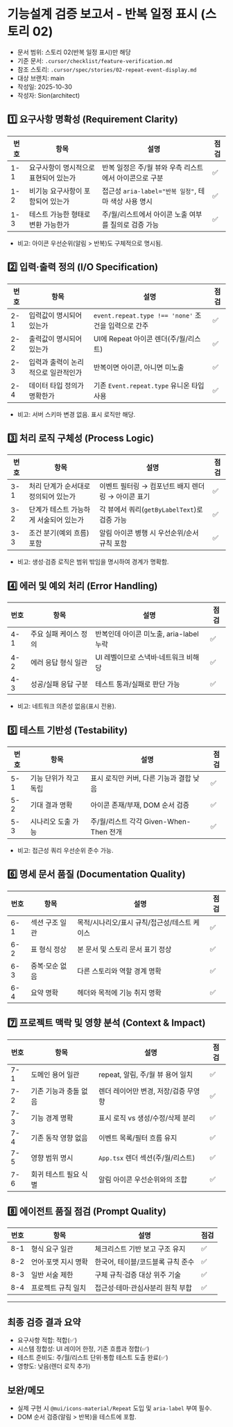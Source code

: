 # 기능설계 검증 보고서 - 반복 일정 표시 (스토리 02)

- 문서 범위: 스토리 02(반복 일정 표시)만 해당
- 기준 문서: `.cursor/checklist/feature-verification.md`
- 참조 스토리: `.cursor/spec/stories/02-repeat-event-display.md`
- 대상 브랜치: main
- 작성일: 2025-10-30
- 작성자: Sion(architect)

## 1️⃣ 요구사항 명확성 (Requirement Clarity)
| 번호 | 항목 | 설명 | 점검 |
|------|------|------|------|
| 1-1 | 요구사항이 명시적으로 표현되어 있는가 | 반복 일정은 주/월 뷰와 우측 리스트에서 아이콘으로 구분 | ✅ |
| 1-2 | 비기능 요구사항이 포함되어 있는가 | 접근성 `aria-label="반복 일정"`, 테마 색상 사용 명시 | ✅ |
| 1-3 | 테스트 가능한 형태로 변환 가능한가 | 주/월/리스트에서 아이콘 노출 여부를 질의로 검증 가능 | ✅ |

- 비고: 아이콘 우선순위(알림 > 반복)도 구체적으로 명시됨.

## 2️⃣ 입력·출력 정의 (I/O Specification)
| 번호 | 항목 | 설명 | 점검 |
|------|------|------|------|
| 2-1 | 입력값이 명시되어 있는가 | `event.repeat.type !== 'none'` 조건을 입력으로 간주 | ✅ |
| 2-2 | 출력값이 명시되어 있는가 | UI에 Repeat 아이콘 렌더(주/월/리스트) | ✅ |
| 2-3 | 입력과 출력이 논리적으로 일관적인가 | 반복이면 아이콘, 아니면 미노출 | ✅ |
| 2-4 | 데이터 타입 정의가 명확한가 | 기존 `Event.repeat.type` 유니온 타입 사용 | ✅ |

- 비고: 서버 스키마 변경 없음. 표시 로직만 해당.

## 3️⃣ 처리 로직 구체성 (Process Logic)
| 번호 | 항목 | 설명 | 점검 |
|------|------|------|------|
| 3-1 | 처리 단계가 순서대로 정의되어 있는가 | 이벤트 필터링 → 컴포넌트 배지 렌더링 → 아이콘 표기 | ✅ |
| 3-2 | 단계가 테스트 가능하게 서술되어 있는가 | 각 뷰에서 쿼리(`getByLabelText`)로 검증 가능 | ✅ |
| 3-3 | 조건 분기(예외 흐름) 포함 | 알림 아이콘 병행 시 우선순위/순서 규칙 포함 | ✅ |

- 비고: 생성·검증 로직은 범위 밖임을 명시하여 경계가 명확함.

## 4️⃣ 에러 및 예외 처리 (Error Handling)
| 번호 | 항목 | 설명 | 점검 |
|------|------|------|------|
| 4-1 | 주요 실패 케이스 정의 | 반복인데 아이콘 미노출, aria-label 누락 | ✅ |
| 4-2 | 에러 응답 형식 일관 | UI 레벨이므로 스낵바·네트워크 비해당 | ✅ |
| 4-3 | 성공/실패 응답 구분 | 테스트 통과/실패로 판단 가능 | ✅ |

- 비고: 네트워크 의존성 없음(표시 전용).

## 5️⃣ 테스트 기반성 (Testability)
| 번호 | 항목 | 설명 | 점검 |
|------|------|------|------|
| 5-1 | 기능 단위가 작고 독립 | 표시 로직만 커버, 다른 기능과 결합 낮음 | ✅ |
| 5-2 | 기대 결과 명확 | 아이콘 존재/부재, DOM 순서 검증 | ✅ |
| 5-3 | 시나리오 도출 가능 | 주/월/리스트 각각 Given-When-Then 전개 | ✅ |

- 비고: 접근성 쿼리 우선순위 준수 가능.

## 6️⃣ 명세 문서 품질 (Documentation Quality)
| 번호 | 항목 | 설명 | 점검 |
|------|------|------|------|
| 6-1 | 섹션 구조 일관 | 목적/시나리오/표시 규칙/접근성/테스트 케이스 | ✅ |
| 6-2 | 표 형식 정상 | 본 문서 및 스토리 문서 표기 정상 | ✅ |
| 6-3 | 중복·모순 없음 | 다른 스토리와 역할 경계 명확 | ✅ |
| 6-4 | 요약 명확 | 헤더와 목적에 기능 취지 명확 | ✅ |

## 7️⃣ 프로젝트 맥락 및 영향 분석 (Context & Impact)
| 번호 | 항목 | 설명 | 점검 |
|------|------|------|------|
| 7-1 | 도메인 용어 일관 | repeat, 알림, 주/월 뷰 용어 일치 | ✅ |
| 7-2 | 기존 기능과 충돌 없음 | 렌더 레이어만 변경, 저장/검증 무영향 | ✅ |
| 7-3 | 기능 경계 명확 | 표시 로직 vs 생성/수정/삭제 분리 | ✅ |
| 7-4 | 기존 동작 영향 없음 | 이벤트 목록/필터 흐름 유지 | ✅ |
| 7-5 | 영향 범위 명시 | `App.tsx` 렌더 섹션(주/월/리스트) | ✅ |
| 7-6 | 회귀 테스트 필요 식별 | 알림 아이콘 우선순위와의 조합 | ✅ |

## 8️⃣ 에이전트 품질 점검 (Prompt Quality)
| 번호 | 항목 | 설명 | 점검 |
|------|------|------|------|
| 8-1 | 형식 요구 일관 | 체크리스트 기반 보고 구조 유지 | ✅ |
| 8-2 | 언어·포맷 지시 명확 | 한국어, 테이블/코드블록 규칙 준수 | ✅ |
| 8-3 | 일반 서술 제한 | 구체 규칙·검증 대상 위주 기술 | ✅ |
| 8-4 | 프로젝트 규칙 일치 | 접근성·테마·관심사분리 원칙 부합 | ✅ |

---

## 최종 검증 결과 요약
- 요구사항 적합: 적합(✅)
- 시스템 정합성: UI 레이어 한정, 기존 흐름과 정합(✅)
- 테스트 준비도: 주/월/리스트 단위·통합 테스트 도출 완료(✅)
- 영향도: 낮음(렌더 로직 추가)

## 보완/메모
- 실제 구현 시 `@mui/icons-material/Repeat` 도입 및 `aria-label` 부여 필수.
- DOM 순서 검증(알림 > 반복)을 테스트에 포함.

